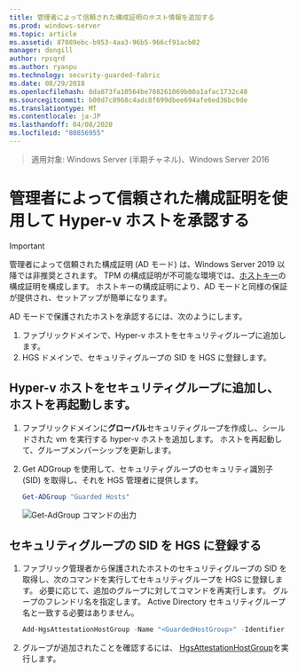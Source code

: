 ```yaml
---
title: 管理者によって信頼された構成証明のホスト情報を追加する
ms.prod: windows-server
ms.topic: article
ms.assetid: 87089ebc-b953-4aa3-96b5-966cf91acb02
manager: dongill
author: rpsqrd
ms.author: ryanpu
ms.technology: security-guarded-fabric
ms.date: 08/29/2018
ms.openlocfilehash: 8da873fa10564be788261069b00a1afac1732c48
ms.sourcegitcommit: b00d7c8968c4adc8f699dbee694afe6ed36bc9de
ms.translationtype: MT
ms.contentlocale: ja-JP
ms.lasthandoff: 04/08/2020
ms.locfileid: "80856955"
---
```

>適用対象: Windows Server (半期チャネル)、Windows Server 2016

# <a name="authorize-hyper-v-hosts-using-admin-trusted-attestation"></a>管理者によって信頼された構成証明を使用して Hyper-v ホストを承認する

>[!IMPORTANT]
>管理者によって信頼された構成証明 (AD モード) は、Windows Server 2019 以降では非推奨とされます。 TPM の構成証明が不可能な環境では、[ホストキー](guarded-fabric-initialize-hgs-key-mode.md)の構成証明を構成します。 ホストキーの構成証明により、AD モードと同様の保証が提供され、セットアップが簡単になります。 


AD モードで保護されたホストを承認するには、次のようにします。 

1. ファブリックドメインで、Hyper-v ホストをセキュリティグループに追加します。
2. HGS ドメインで、セキュリティグループの SID を HGS に登録します。 

## <a name="add-the-hyper-v-host-to-a-security-group-and-reboot-the-host"></a>Hyper-v ホストをセキュリティグループに追加し、ホストを再起動します。

1. ファブリックドメインに**グローバル**セキュリティグループを作成し、シールドされた vm を実行する hyper-v ホストを追加します。 
   ホストを再起動して、グループメンバーシップを更新します。

2. Get ADGroup を使用して、セキュリティグループのセキュリティ識別子 (SID) を取得し、それを HGS 管理者に提供します。 

   ```powershell
   Get-ADGroup "Guarded Hosts"
   ```

   ![Get-AdGroup コマンドの出力](../media/Guarded-Fabric-Shielded-VM/guarded-host-get-adgroup.png)

## <a name="register-the-sid-of-the-security-group-with-hgs"></a>セキュリティグループの SID を HGS に登録する  

1. ファブリック管理者から保護されたホストのセキュリティグループの SID を取得し、次のコマンドを実行してセキュリティグループを HGS に登録します。 
   必要に応じて、追加のグループに対してコマンドを再実行します。 
   グループのフレンドリ名を指定します。 
   Active Directory セキュリティグループ名と一致する必要はありません。 

   ```powershell
   Add-HgsAttestationHostGroup -Name "<GuardedHostGroup>" -Identifier "<SID>"
   ```

2. グループが追加されたことを確認するには、 [HgsAttestationHostGroup](https://technet.microsoft.com/library/mt652172.aspx)を実行します。 


